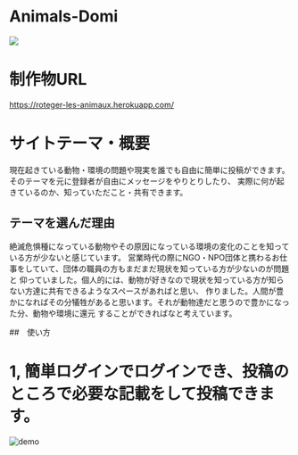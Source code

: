 # Animals-Domi
![](https://user-images.githubusercontent.com/65533226/94780406-586ec700-0403-11eb-8fe7-0e0071ae4b3c.png)

# 制作物URL
https://roteger-les-animaux.herokuapp.com/

# サイトテーマ・概要
現在起きている動物・環境の問題や現実を誰でも自由に簡単に投稿ができます。そのテーマを元に登録者が自由にメッセージをやりとりしたり、
実際に何が起きているのか、知っていただこと・共有できます。

## テーマを選んだ理由
絶滅危惧種になっている動物やその原因になっている環境の変化のことを知っている方が少ないと感じています。
営業時代の際にNGO・NPO団体と携わるお仕事をしていて、団体の職員の方もまだまだ現状を知っている方が少ないのが問題と
仰っていました。個人的には、動物が好きなので現状を知っている方が知らない方達に共有できるようなスペースがあればと思い、
作りました。人間が豊かになればその分犠牲があると思います。それが動物達だと思うので豊かになった分、動物や環境に還元
することができればなと考えています。

##　使い方
# 1, 簡単ログインでログインでき、投稿のところで必要な記載をして投稿できます。
![demo](https://gyazo.com/3473363d2160602cbea5e7aee26eb0ff/raw)



